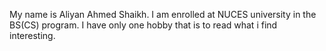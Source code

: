 My name is Aliyan Ahmed Shaikh.
I am enrolled at NUCES university in the BS(CS) program.
I have only one hobby that is to read what i find interesting.
